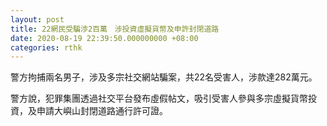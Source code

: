 ```yaml
---
layout: post
title: 22網民受騙渉2百萬　涉投資虛擬貨幣及申許封閉道路
date: 2020-08-19 22:39:50.000000000 +08:00
categories: rthk
---
```


警方拘捕兩名男子，涉及多宗社交網站騙案，共22名受害人，涉款達282萬元。

警方說，犯罪集團透過社交平台發布虛假帖文，吸引受害人參與多宗虛擬貨幣投資，及申請大嶼山封閉道路通行許可證。
